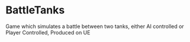 # BattleTanks
Game which simulates a battle between two tanks, either AI controlled or Player Controlled, Produced on UE
